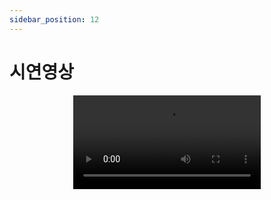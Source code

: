 ```yaml
---
sidebar_position: 12
---
```


# 시연영상

<p align='center'>
    <video class="webDocsVideo" controls>
        <source src={require('./img/demo.mp4').default} type="video/mp4"/>
    </video>
 </p>
